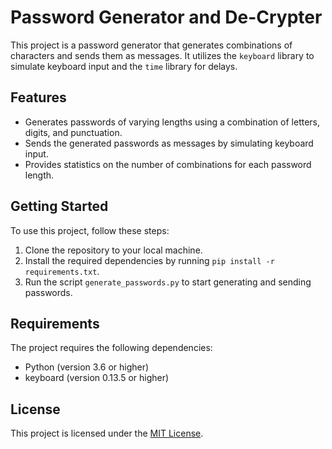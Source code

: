 # Password Generator and De-Crypter

This project is a password generator that generates combinations of characters and sends them as messages. It utilizes the `keyboard` library to simulate keyboard input and the `time` library for delays.

## Features

- Generates passwords of varying lengths using a combination of letters, digits, and punctuation.
- Sends the generated passwords as messages by simulating keyboard input.
- Provides statistics on the number of combinations for each password length.

## Getting Started

To use this project, follow these steps:

1. Clone the repository to your local machine.
2. Install the required dependencies by running `pip install -r requirements.txt`.
3. Run the script `generate_passwords.py` to start generating and sending passwords.

## Requirements

The project requires the following dependencies:

- Python (version 3.6 or higher)
- keyboard (version 0.13.5 or higher)

## License

This project is licensed under the [MIT License](LICENSE).

